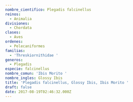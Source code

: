```yaml
---
nombre_cientifico: Plegadis falcinellus
reinos:
  - Animalia
divisiones:
  - Chordata
clases:
  - Aves
ordenes:
  - Pelecaniformes
familias:
  - 'Threskiornithidae '
generos:
  - Plegadis
especie: falcinellus
nombre_comun: 'Ibis Morito '
nombre_ingles: Glossy Ibis
title: 'Plegadis falcinellus, Glossy Ibis, Ibis Morito '
draft: false
date: 2017-08-19T02:46:32.000Z
---
```


